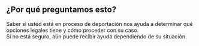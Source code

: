 ## ¿Por qué preguntamos esto?

Saber si usted está en proceso de deportación nos ayuda a determinar qué opciones legales tiene y cómo proceder con su caso.  
Si no está seguro, aún puede recibir ayuda dependiendo de su situación.